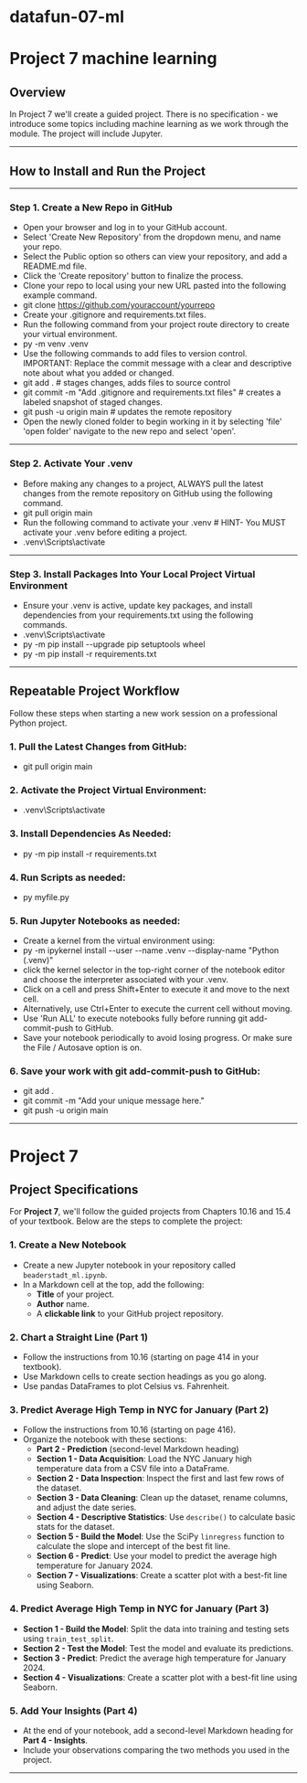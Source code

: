# datafun-07-ml
# Project 7 machine learning

## Overview

In Project 7 we'll create a guided project. There is no specification - we introduce some topics including machine learning as we work through the module. The project will include Jupyter. 

---
## **How to Install and Run the Project**
---
### **Step 1. Create a New Repo in GitHub**
 - Open your browser and log in to your GitHub account.
 - Select 'Create New Repository' from the dropdown menu, and name your repo.
 - Select the Public option so others can view your repository, and add a README.md file.
 - Click the 'Create repository' button to finalize the process.
 - Clone your repo to local using your new URL pasted into the following example command.
  - git clone https://github.com/youraccount/yourrepo
 - Create your .gitignore and requirements.txt files.
 - Run the following command from your project route directory to create your virtual environment.
  - py -m venv .venv
 - Use the following commands to add files to version control.
IMPORTANT: Replace the commit message with a clear and descriptive note about what you added or changed.
  - git add .    # stages changes, adds files to source control
  - git commit -m "Add .gitignore and requirements.txt files"    # creates a labeled snapshot of staged changes.
  - git push -u origin main    # updates the remote repository
 - Open the newly cloned folder to begin working in it by selecting 'file' 'open folder' navigate to the new repo and select 'open'.
---
### **Step 2. Activate Your .venv**
 - Before making any changes to a project, ALWAYS pull the latest changes from the remote repository on GitHub using the following command.
  - git pull origin main
 - Run the following command to activate your .venv # HINT- You MUST activate your .venv before editing a project.
  - .venv\Scripts\activate
---
### **Step 3. Install Packages Into Your Local Project Virtual Environment**
 - Ensure your .venv is active, update key packages, and install dependencies from your requirements.txt using the following commands.
  - .venv\Scripts\activate
  - py -m pip install --upgrade pip setuptools wheel
  - py -m pip install -r requirements.txt
---
## **Repeatable Project Workflow**
 Follow these steps when starting a new work session on a professional Python project.
### **1. Pull the Latest Changes from GitHub:**
  - git pull origin main
### **2. Activate the Project Virtual Environment:**
  - .venv\Scripts\activate
### **3. Install Dependencies As Needed:**
  - py -m pip install -r requirements.txt
### **4. Run Scripts as needed:**
  - py myfile.py   
### **5. Run Jupyter Notebooks as needed:**
 - Create a kernel from the virtual environment using:
 - py -m ipykernel install --user --name .venv --display-name "Python (.venv)"
 - click the kernel selector in the top-right corner of the notebook editor and choose the interpreter associated with your .venv.
 - Click on a cell and press Shift+Enter to execute it and move to the next cell.
 - Alternatively, use Ctrl+Enter to execute the current cell without moving.
 - Use 'Run ALL' to execute notebooks fully before running git add-commit-push to GitHub.
 - Save your notebook periodically to avoid losing progress. Or make sure the File / Autosave option is on.
### **6. Save your work with git add-commit-push to GitHub:**
  - git add .    
  - git commit -m "Add your unique message here." 
  - git push -u origin main  


---
# Project 7
## **Project Specifications**

For **Project 7**, we'll follow the guided projects from Chapters 10.16 and 15.4 of your textbook. Below are the steps to complete the project:

### **1. Create a New Notebook**
- Create a new Jupyter notebook in your repository called `beaderstadt_ml.ipynb`.
- In a Markdown cell at the top, add the following:
  - **Title** of your project.
  - **Author** name.
  - A **clickable link** to your GitHub project repository.

### **2. Chart a Straight Line (Part 1)**
- Follow the instructions from 10.16 (starting on page 414 in your textbook).
- Use Markdown cells to create section headings as you go along.
- Use pandas DataFrames to plot Celsius vs. Fahrenheit.

### **3. Predict Average High Temp in NYC for January (Part 2)**
- Follow the instructions from 10.16 (starting on page 416).
- Organize the notebook with these sections:
  - **Part 2 - Prediction** (second-level Markdown heading)
  - **Section 1 - Data Acquisition**: Load the NYC January high temperature data from a CSV file into a DataFrame.
  - **Section 2 - Data Inspection**: Inspect the first and last few rows of the dataset.
  - **Section 3 - Data Cleaning**: Clean up the dataset, rename columns, and adjust the date series.
  - **Section 4 - Descriptive Statistics**: Use `describe()` to calculate basic stats for the dataset.
  - **Section 5 - Build the Model**: Use the SciPy `linregress` function to calculate the slope and intercept of the best fit line.
  - **Section 6 - Predict**: Use your model to predict the average high temperature for January 2024.
  - **Section 7 - Visualizations**: Create a scatter plot with a best-fit line using Seaborn.

### **4. Predict Average High Temp in NYC for January (Part 3)**
- **Section 1 - Build the Model**: Split the data into training and testing sets using `train_test_split`.
- **Section 2 - Test the Model**: Test the model and evaluate its predictions.
- **Section 3 - Predict**: Predict the average high temperature for January 2024.
- **Section 4 - Visualizations**: Create a scatter plot with a best-fit line using Seaborn.

### **5. Add Your Insights (Part 4)**
- At the end of your notebook, add a second-level Markdown heading for **Part 4 - Insights**.
- Include your observations comparing the two methods you used in the project.

---